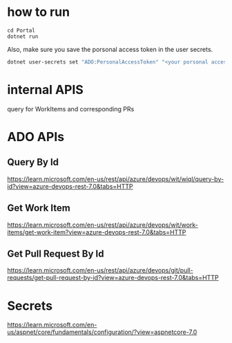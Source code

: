 

# how to run

```
cd Portal
dotnet run
```


Also, make sure you save the porsonal access token in the user secrets.
```sh
dotnet user-secrets set "ADO:PersonalAccessToken" "<your porsonal access token>"
```



# internal APIS


query for WorkItems and corresponding PRs

# ADO APIs

## Query By Id

https://learn.microsoft.com/en-us/rest/api/azure/devops/wit/wiql/query-by-id?view=azure-devops-rest-7.0&tabs=HTTP

## Get Work Item

https://learn.microsoft.com/en-us/rest/api/azure/devops/wit/work-items/get-work-item?view=azure-devops-rest-7.0&tabs=HTTP

## Get Pull Request By Id

https://learn.microsoft.com/en-us/rest/api/azure/devops/git/pull-requests/get-pull-request-by-id?view=azure-devops-rest-7.0&tabs=HTTP

# Secrets

https://learn.microsoft.com/en-us/aspnet/core/fundamentals/configuration/?view=aspnetcore-7.0
